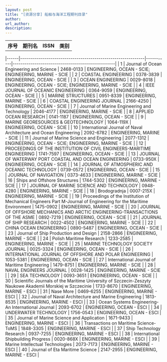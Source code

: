 ```yaml
---
layout: post
title: "[资源分享] 船舶与海洋工程期刊目录"
author: 
url_author: 
description: 
---
```


<table>
  <tr>
    <th style="text-align: center;">序号</th>
    <th style="text-align: center;">期刊名</th>
    <th style="text-align: center;">ISSN</th>
    <th style="text-align: center;">类别</th>
  </tr>
</table>


|------|--------------------------------------------------------------|-----------|---------------------------------------------------|
| 1    | Journal of Ocean Engineering and Science                     | 2468-0133 | ENGINEERING, OCEAN - SCIE; ENGINEERING, MARINE - SCIE |
| 2    | COASTAL ENGINEERING                                          | 0378-3839 | ENGINEERING, OCEAN - SCIE                         |
| 3    | OCEAN ENGINEERING                                            | 0029-8018 | ENGINEERING, OCEAN - SCIE; ENGINEERING, MARINE - SCIE |
| 4    | IEEE JOURNAL OF OCEANIC ENGINEERING                          | 0364-9059 | ENGINEERING, OCEAN - SCIE                         |
| 5    | MARINE STRUCTURES                                            | 0951-8339 | ENGINEERING, MARINE - SCIE                        |
| 6    | COASTAL ENGINEERING JOURNAL                                  | 2166-4250 | ENGINEERING, OCEAN - SCIE                         |
| 7    | Journal of Marine Engineering and Technology                 | 2046-4177 | ENGINEERING, MARINE - SCIE                        |
| 8    | APPLIED OCEAN RESEARCH                                       | 0141-1187 | ENGINEERING, OCEAN - SCIE                         |
| 9    | MARINE GEORESOURCES & GEOTECHNOLOGY                          | 1064-119X | ENGINEERING, OCEAN - SCIE                         |
| 10   | International Journal of Naval Architecture and Ocean Engineering | 2092-6782 | ENGINEERING, MARINE - SCIE                    |
| 11   | Journal of Marine Science and Engineering                   | 2077-1312 | ENGINEERING, OCEAN - SCIE; ENGINEERING, MARINE - SCIE |
| 12   | PROCEEDINGS OF THE INSTITUTION OF CIVIL ENGINEERS-MARITIME ENGINEERING | 1741-7597 | ENGINEERING, OCEAN - SCIE                      |
| 13   | JOURNAL OF WATERWAY PORT COASTAL AND OCEAN ENGINEERING      | 0733-950X | ENGINEERING, OCEAN - SCIE                         |
| 14   | JOURNAL OF ATMOSPHERIC AND OCEANIC TECHNOLOGY               | 0739-0572 | ENGINEERING, OCEAN - SCIE                         |
| 15   | JOURNAL OF NAVIGATION                                       | 0373-4633 | ENGINEERING, MARINE - SCIE                        |
| 16   | Ships and Offshore Structures                               | 1744-5302 | ENGINEERING, MARINE - SCIE                        |
| 17   | JOURNAL OF MARINE SCIENCE AND TECHNOLOGY                    | 0948-4280 | ENGINEERING, MARINE - SCIE                        |
| 18   | Brodogradnja                                                | 0007-215X | ENGINEERING, MARINE - SCIE                        |
| 19   | Proceedings of the Institution of Mechanical Engineers Part M-Journal of Engineering for the Maritime Environment | 1475-0902 | ENGINEERING, MARINE - SCIE                    |
| 20   | JOURNAL OF OFFSHORE MECHANICS AND ARCTIC ENGINEERING-TRANSACTIONS OF THE ASME | 0892-7219 | ENGINEERING, OCEAN - SCIE                  |
| 21   | JOURNAL OF SHIP RESEARCH                                    | 0022-4502 | ENGINEERING, MARINE - SCIE                        |
| 22   | CHINA OCEAN ENGINEERING                                     | 0890-5487 | ENGINEERING, OCEAN - SCIE                         |
| 23   | Journal of Ship Production and Design                       | 2158-2866 | ENGINEERING, MARINE - SCIE                        |
| 24   | Polish Maritime Research                                    | 1233-2585 | ENGINEERING, MARINE - SCIE                        |
| 25   | MARINE TECHNOLOGY SOCIETY JOURNAL                           | 0025-3324 | ENGINEERING, OCEAN - SCIE                         |
| 26   | INTERNATIONAL JOURNAL OF OFFSHORE AND POLAR ENGINEERING     | 1053-5381 | ENGINEERING, OCEAN - SCIE                         |
| 27   | International Journal of Maritime Engineering               | 1479-8751 | ENGINEERING, MARINE - SCIE                        |
| 28   | NAVAL ENGINEERS JOURNAL                                     | 0028-1425 | ENGINEERING, MARINE - SCIE                        |
| 29   | SEA TECHNOLOGY                                              | 0093-3651 | ENGINEERING, OCEAN - SCIE                         |
| 30   | Scientific Journals of the Maritime University of Szczecin-Zeszyty Naukowe Akademii Morskiej w Szczecinie | 1733-8670 | ENGINEERING, MARINE - ESCI                   |
| 31   | Nase More                                                   | 0469-6255 | ENGINEERING, MARINE - ESCI                        |
| 32   | Journal of Naval Architecture and Marine Engineering        | 1813-8535 | ENGINEERING, MARINE - ESCI                        |
| 33   | Ocean Systems Engineering-An International Journal          | 2093-6702 | ENGINEERING, OCEAN - ESCI                         |
| 34   | UNDERWATER TECHNOLOGY                                       | 1756-0543 | ENGINEERING, OCEAN - ESCI                         |
| 35   | Journal of Marine Science and Application                  | 1671-9433 | ENGINEERING, MARINE - ESCI                        |
| 36   | Transactions on Maritime Science-ToMS                       | 1848-3305 | ENGINEERING, MARINE - ESCI                        |
| 37   | Ship Technology Research                                    | 0937-7255 | ENGINEERING, MARINE - ESCI                        |
| 38   | International Shipbuilding Progress                         | 0020-868X | ENGINEERING, MARINE - ESCI                        |
| 39   | Marine Intellectual Technologies                            | 2073-7173 | ENGINEERING, MARINE - ESCI                        |
| 40   | Journal of Eta Maritime Science                             | 2147-2955 | ENGINEERING, MARINE - ESCI                        |

